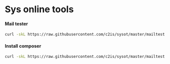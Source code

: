 # Sys online tools

#### Mail tester
```sh
curl -skL https://raw.githubusercontent.com/c2is/sysot/master/mailtest.sh --output mailtest.sh; chmod +x mailtest.sh; ./mailtest.sh; rm mailtest.sh;
```

#### Install composer
```sh
curl -skL https://raw.githubusercontent.com/c2is/sysot/master/mailtest.sh --output mailtest.sh; chmod +x mailtest.sh; ./mailtest.sh; rm mailtest.sh;
```